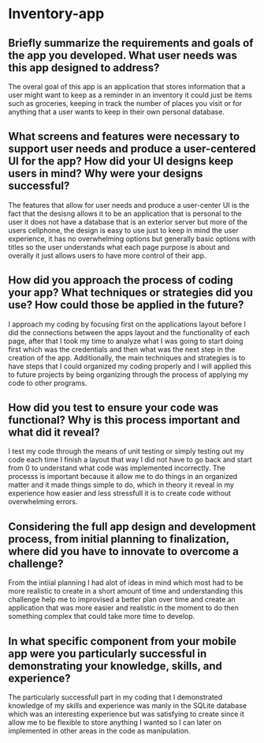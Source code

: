 # Inventory-app
## Briefly summarize the requirements and goals of the app you developed. What user needs was this app designed to address?

The overal goal of this app is an application that stores information that a user might want to keep as a reminder in an inventory it could just be items such as groceries, keeping in track the number of places you visit or for anything that a user wants to keep in their own personal database.

## What screens and features were necessary to support user needs and produce a user-centered UI for the app? How did your UI designs keep users in mind? Why were your designs successful?

The features that allow for user needs and produce a user-center UI is the fact that the desisng allows it to be an application that is personal to the user it does not have a database that is an exterior server but more of the users cellphone, the design is easy to use just to keep in mind the user experience, it has no overwhelming options but generally basic options with titles so the user understands what each page purpose is about and overally it just allows users to have more control of their app.

## How did you approach the process of coding your app? What techniques or strategies did you use? How could those be applied in the future?

I approach my coding by focusing first on the applications layout before I did the connections between the apps layout and the functionality of each page, after that I took my time to analyze what I was going to start doing first which was the credentials and then what was the next step in the creation of the app. Additionally, the main techniques and strategies is to have steps that I could organized my coding properly and I will applied this to future projects by being organizing through the process of applying my code to other programs.

## How did you test to ensure your code was functional? Why is this process important and what did it reveal?

I test my code through the means of unit testing or simply testing out my code each time I finish a layout that way I did not have to go back and start from 0 to understand what code was implemented incorrectly. The processs is important because it allow me to do things in an organized matter and it made things simple to do, which in theory it reveal in my experience how easier and less stressfull it is to create code without overwhelming errors.

## Considering the full app design and development process, from initial planning to finalization, where did you have to innovate to overcome a challenge?

From the intiial planning I had alot of ideas in mind which most had to be more realistic to create in a short amount of time and understanding this challenge help me to improvised a better plan over time and create an application that was more easier and realistic in the moment to do then something complex that could take more time to develop.

## In what specific component from your mobile app were you particularly successful in demonstrating your knowledge, skills, and experience?

The particularly successfull part in my coding that I demonstrated knowledge of my skills and experience was manly in the SQLite database which was an interesting experience but was satisfying to create since it allow me to be flexible to store anything I wanted so I can later on implemented in other areas in the code as manipulation.
